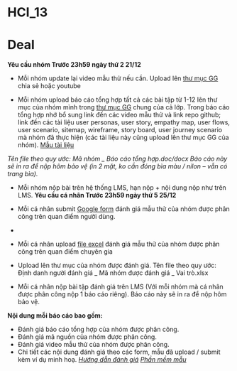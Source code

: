 # HCI_13
# Deal
**Yêu cầu nhóm Trước 23h59 ngày thứ 2 21/12**

* Mỗi nhóm update lại video mẫu thử nếu cần. Upload lên [thư mục GG](https://drive.google.com/drive/folders/16nH6KB0VkVwJOJMU9sJ0_8sRo9cSirvB?fbclid=IwAR231yUK95kn6auH-CEjzL115XTSXdGnjci8AHjb1eHV5zYu4TUH-17Loxo) chia sẻ hoặc youtube

* Mỗi nhóm upload báo cáo tổng hợp tất cả các bài tập từ 1-12 lên thư mục của nhóm mình trong [thư mục GG](https://drive.google.com/drive/folders/16nH6KB0VkVwJOJMU9sJ0_8sRo9cSirvB?fbclid=IwAR231yUK95kn6auH-CEjzL115XTSXdGnjci8AHjb1eHV5zYu4TUH-17Loxo) chung của cả lớp. Trong báo cáo tổng hợp nhớ bổ sung link đến các video mẫu thử và link repo github; link đến các tài liệu user personas, user story, empathy map, user flows, user scenario, sitemap, wireframe, story board, user journey scenario mà nhóm đã thực hiện (các tài liệu này cũng upload lên thư mục GG của nhóm). [Mẫu tài liệu](https://drive.google.com/drive/folders/1jYhmhR_7abxx9fWEtcPL1v93l7R6xLno?fbclid=IwAR1t2GEvaQrna4TvkYyJK2aAZ4FlQKNMwY_K621LHZjABnePvpbAJ35Mm9k)

*Tên file theo quy ước: Mã nhóm _ Báo cáo tổng hợp.doc/docx*
*Báo cáo này sẽ in ra để nộp hôm bảo vệ (in 2 mặt, ko cần đóng bìa màu / nilon – vẫn có trang bìa).*

* Mỗi nhóm nộp bài trên hệ thống LMS, hạn nộp + nội dung nộp như trên LMS.
**Yêu cầu cá nhân Trước 23h59 ngày thứ 5 25/12**

* Mỗi cá nhân submit [Google form](https://forms.gle/8Xrndcs9gxakTkcc9) đánh giá mẫu thử của nhóm được phân công trên quan điểm người dùng.
* 
* Mỗi cá nhân upload [file excel](https://drive.google.com/file/d/12qbOYl6tA3S37wsvSzud4tofTQfa6ZgW/view?fbclid=IwAR1qEvDV-rwWlWx6hwWe7CWNAXwxsiY8Zw2Y2wJhFTuBdgfjQCxoxSIdwkc) đánh giá mẫu thử của nhóm được phân công trên quan điểm chuyên gia
  
* Upload lên thư mục của nhóm được đánh giá. Tên file theo quy ước: Định danh người đánh giá _ Mã nhóm được đánh giá _ Vai trò.xlsx
  
* Mỗi cá nhân nộp bài tập đánh giá trên LMS (Với mỗi nhóm mà cá nhân được phân công nộp 1 báo cáo riêng). Báo cáo này sẽ in ra để nộp hôm bảo vệ.

**Nội dung mỗi báo cáo bao gồm:**
* Đánh giá báo cáo tổng hợp của nhóm được phân công.
* Đánh giá mã nguồn của nhóm được phân công.
* Đánh giá video mẫu thử của nhóm được phân công.
* Chi tiết các nội dung đánh giá theo các form, mẫu đã upload / submit kèm ví dụ minh hoạ.
  *[Hướng dẫn đánh giá](https://docs.google.com/document/d/17KaVQf6biU2uqtM5QJqK3ex4ewGg2r5B/edit?fbclid=IwAR28m1tlwezzxpTtO9H8hKGjLFGup4zmtvn8xtexzZKErxBpS9LyvqlUX1E)*
  *[Phần mềm mẫu](https://vietstenogame.nykacenter.com/game/)*